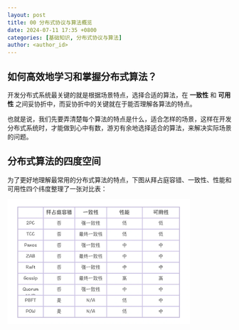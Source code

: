 ```yaml
---
layout: post
title: 00 分布式协议与算法概览
date: 2024-07-11 17:35 +0800
categories: [基础知识, 分布式协议与算法]
author: <author_id>
---
```


## 如何高效地学习和掌握分布式算法？

开发分布式系统最关键的就是根据场景特点，选择合适的算法，在 **一致性** 和 **可用性** 之间妥协折中，而妥协折中的关键就在于能否理解各算法的特点。

也就是说，我们先要弄清楚每个算法的特点是什么，适合怎样的场景，这样在开发分布式系统时，才能做到心中有数，游刃有余地选择适合的算法，来解决实际场景的问题。



## 分布式算法的四度空间

为了更好地理解最常用的分布式算法的特点，下图从拜占庭容错、一致性、性能和可用性四个纬度整理了一张对比表：

<img src="../media/2024-07-11-00-%E5%88%86%E5%B8%83%E5%BC%8F%E5%8D%8F%E8%AE%AE%E4%B8%8E%E7%AE%97%E6%B3%95%E6%A6%82%E8%A7%88/DF45C348-A7FA-4032-AFA0-02DBDA2483A6" alt="img" style="zoom:40%;" />







